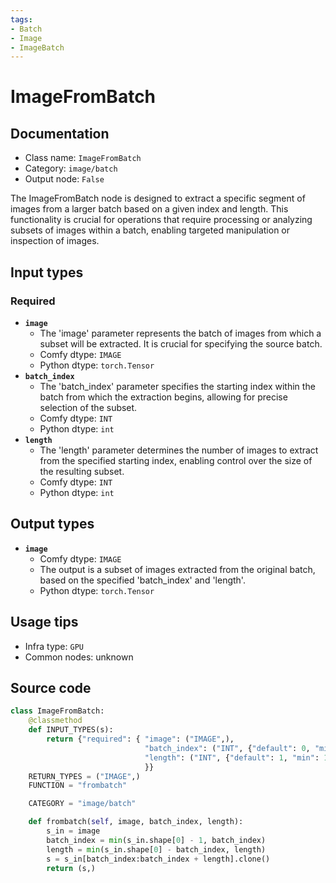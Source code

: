 ```yaml
---
tags:
- Batch
- Image
- ImageBatch
---
```


# ImageFromBatch
## Documentation
- Class name: `ImageFromBatch`
- Category: `image/batch`
- Output node: `False`

The ImageFromBatch node is designed to extract a specific segment of images from a larger batch based on a given index and length. This functionality is crucial for operations that require processing or analyzing subsets of images within a batch, enabling targeted manipulation or inspection of images.
## Input types
### Required
- **`image`**
    - The 'image' parameter represents the batch of images from which a subset will be extracted. It is crucial for specifying the source batch.
    - Comfy dtype: `IMAGE`
    - Python dtype: `torch.Tensor`
- **`batch_index`**
    - The 'batch_index' parameter specifies the starting index within the batch from which the extraction begins, allowing for precise selection of the subset.
    - Comfy dtype: `INT`
    - Python dtype: `int`
- **`length`**
    - The 'length' parameter determines the number of images to extract from the specified starting index, enabling control over the size of the resulting subset.
    - Comfy dtype: `INT`
    - Python dtype: `int`
## Output types
- **`image`**
    - Comfy dtype: `IMAGE`
    - The output is a subset of images extracted from the original batch, based on the specified 'batch_index' and 'length'.
    - Python dtype: `torch.Tensor`
## Usage tips
- Infra type: `GPU`
- Common nodes: unknown


## Source code
```python
class ImageFromBatch:
    @classmethod
    def INPUT_TYPES(s):
        return {"required": { "image": ("IMAGE",),
                              "batch_index": ("INT", {"default": 0, "min": 0, "max": 4095}),
                              "length": ("INT", {"default": 1, "min": 1, "max": 4096}),
                              }}
    RETURN_TYPES = ("IMAGE",)
    FUNCTION = "frombatch"

    CATEGORY = "image/batch"

    def frombatch(self, image, batch_index, length):
        s_in = image
        batch_index = min(s_in.shape[0] - 1, batch_index)
        length = min(s_in.shape[0] - batch_index, length)
        s = s_in[batch_index:batch_index + length].clone()
        return (s,)

```
